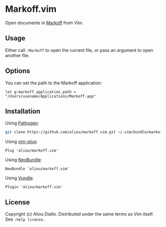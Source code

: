 # Markoff.vim
Open documents in [Markoff](https://robots.thoughtbot.com/markoff-free-markdown-previewer) from Vim.

## Usage

Either call `:Markoff` to open the current file, or pass an argument to open another file.

## Options

You can set the path to the Markoff application:

```vim
let g:markoff_application_path = "/Users/usename/Applications/Markoff.app"
```

## Installation

Using [Pathogen](https://github.com/tpope/vim-pathogen):
 ```bash
git clone https://github.com/aliou/markoff.vim.git ~/.vim/bundle/markoff.vim
```

Using [vim-plug](https://github.com/junegunn/vim-plug):
```vim
Plug 'aliou/markoff.vim'
```

Using [NeoBundle](https://github.com/Shougo/neobundle.vim):
```vim
NeoBundle 'aliou/markoff.vim'
```

Using [Vundle](https://github.com/gmarik/vundle):
```vim
Plugin 'aliou/markoff.vim'
```

## License
Copyright (c) Aliou Diallo. Distributed under the same terms as Vim itself. See `:help license.`
